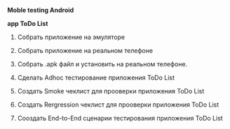 __Moble testing Android__  

__app ToDo List__

1) Собрать приложение на эмуляторе

2) Собрать приложение на реальном телефоне

3) Собрать .apk файл и установить на реальном телефоне.
4) Сделать Adhoc тестирование приложения ToDo List
5) Создать Smoke чеклист для прооверки приложения ToDo List
6) Создать Rergression чеклист для прооверки приложения ToDo List
7) Сооздать End-to-End сценарии тестирования приложения ToDo List